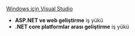 [Windows için Visual Studio](https://www.microsoft.com/net/download/windows)
* **ASP.NET ve web geliştirme** iş yükü
* **.NET core platformlar arası geliştirme** iş yükü
